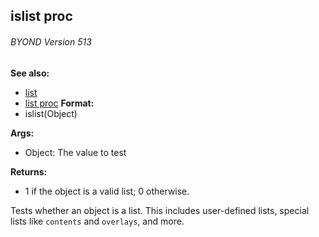 ## islist proc 
###### BYOND Version 513
**See also:**
+   [list](/ref/list.md) 
+   [list proc](/ref/proc/list.md) <!-- -->
**Format:**
+   islist(Object)
<!-- -->
**Args:**
+   Object: The value to test
<!-- -->
**Returns:**
+   1 if the object is a valid list; 0 otherwise.


Tests whether an object is a list. This includes user-defined
lists, special lists like `contents` and `overlays`, and more.